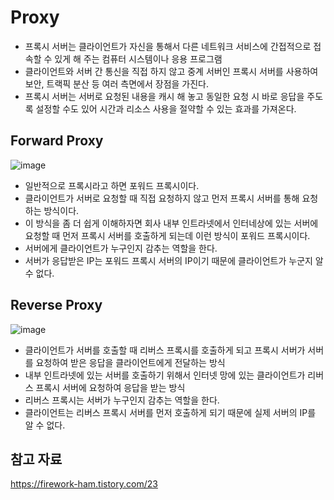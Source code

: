 # Proxy
* 프록시 서버는 클라이언트가 자신을 통해서 다른 네트워크 서비스에 간접적으로 접속할 수 있게 해 주는 컴퓨터 시스템이나 응용 프로그램
* 클라이언트와 서버 간 통신을 직접 하지 않고 중계 서버인 프록시 서버를 사용하여 보안, 트랙픽 분산 등 여러 측면에서 장점을 가진다.
* 프록시 서버는 서버로 요청된 내용을 캐시 해 놓고 동일한 요청 시 바로 응답을 주도록 설정할 수도 있어 시간과 리소스 사용을 절약할 수 있는 효과를 가져온다.

## Forward Proxy

![image](https://github.com/kmularise/TIL/assets/106499310/641ac57b-04dc-4f44-a8d9-ec2b63269f0e)

* 일반적으로 프록시라고 하면 포워드 프록시이다.
* 클라이언트가 서버로 요청할 때 직접 요청하지 않고 먼저 프록시 서버를 통해 요청하는 방식이다.
* 이 방식을 좀 더 쉽게 이해하자면 회사 내부 인트라넷에서 인터네상에 있는 서버에 요청할 때 먼저 프록시 서버를 호출하게 되는데 이런 방식이 포워드 프록시이다.
* 서버에게 클라이언트가 누구인지 감추는 역할을 한다.
* 서버가 응답받은 IP는 포워드 프록시 서버의 IP이기 때문에 클라이언트가 누군지 알 수 없다.

## Reverse Proxy

![image](https://github.com/kmularise/C_plus_plus_subjects/assets/106499310/eb2e45bc-8643-4f00-8253-93c0518ad7aa)

* 클라이언트가 서버를 호출할 때 리버스 프록시를 호출하게 되고 프록시 서버가 서버를 요청하여 받은 응답을 클라이언트에게 전달하는 방식
* 내부 인트라넷에 있는 서버를 호출하기 위해서 인터넷 망에 있는 클라이언트가 리버스 프록시 서버에 요청하여 응답을 받는 방식
* 리버스 프록시는 서버가 누구인지 감추는 역할을 한다.
* 클라이언트는 리버스 프록시 서버를 먼저 호출하게 되기 때문에 실제 서버의 IP를 알 수 없다.

## 참고 자료
https://firework-ham.tistory.com/23